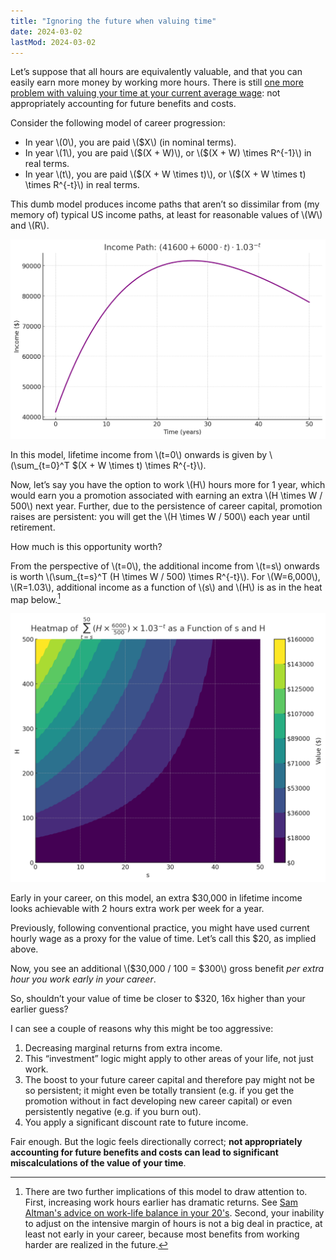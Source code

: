 ```yaml
---
title: "Ignoring the future when valuing time"
date: 2024-03-02
lastMod: 2024-03-02
---
```


Let’s suppose that all hours are equivalently valuable, and that you can easily earn more money by working more hours. There is still [one more problem with valuing your time at your current average wage](https://joel-becker.com/digital-garden/mistakes-valuing-time/): not appropriately accounting for future benefits and costs.

Consider the following model of career progression:

- In year \\(0\\), you are paid \\(\$X\\) (in nominal terms).
- In year \\(1\\), you are paid \\(\$(X + W)\\), or \\(\$(X + W) \times R^{-1}\\) in real terms.
- In year \\(t\\), you are paid \\(\$(X + W \times t)\\), or \\(\$(X + W \times t) \times R^{-t}\\) in real terms.

This dumb model produces income paths that aren’t so dissimilar from (my memory of) typical US income paths, at least for reasonable values of \\(W\\) and \\(R\\).

![](../../images/digital-garden/ignoring-the-future/1.png)

In this model, lifetime income from \\(t=0\\) onwards is given by \\(\sum_{t=0}^T \$(X + W \times t) \times R^{-t}\\).

Now, let’s say you have the option to work \\(H\\) hours more for 1 year, which would earn you a promotion associated with earning an extra \\(H \times W / 500\\) next year. Further, due to the persistence of career capital, promotion raises are persistent: you will get the \\(H \times W / 500\\) each year until retirement.

How much is this opportunity worth? 

From the perspective of \\(t=0\\), the additional income from \\(t=s\\) onwards is worth \\(\sum_{t=s}^T (H \times W / 500) \times R^{-t}\\). For \\(W=6,000\\), \\(R=1.03\\), additional income as a function of \\(s\\) and \\(H\\) is as in the heat map below.[^1]

![](../../images/digital-garden/ignoring-the-future/2.png)

Early in your career, on this model, an extra $30,000 in lifetime income looks achievable with 2 hours extra work per week for a year.

Previously, following conventional practice, you might have used current hourly wage as a proxy for the value of time. Let’s call this $20, as implied above.

Now, you see an additional \\(\$30,000 / 100 = \$300\\) gross benefit _per extra hour you work early in your career_.

So, shouldn’t your value of time be closer to $320, 16x higher than your earlier guess?

I can see a couple of reasons why this might be too aggressive:

1. Decreasing marginal returns from extra income.
2. This “investment” logic might apply to other areas of your life, not just work.
3. The boost to your future career capital and therefore pay might not be so persistent; it might even be totally transient (e.g. if you get the promotion without in fact developing new career capital) or even persistently negative (e.g. if you burn out).
4. You apply a significant discount rate to future income.

Fair enough. But the logic feels directionally correct; **not appropriately accounting for future benefits and costs can lead to significant miscalculations of the value of your time**.

[^1]: There are two further implications of this model to draw attention to. First, increasing work hours earlier has dramatic returns. See [Sam Altman's advice on work-life balance in your 20's](https://youtu.be/sYMqVwsewSg?si=dq48FVj9DlsssBas&t=219). Second, your inability to adjust on the intensive margin of hours is not a big deal in practice, at least not early in your career, because most benefits from working harder are realized in the future.